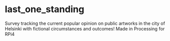 # last_one_standing
Survey tracking the current popular opinion on public artworks in the city of Helsinki with fictional circumstances and outcomes! Made in Processing for RPi4
